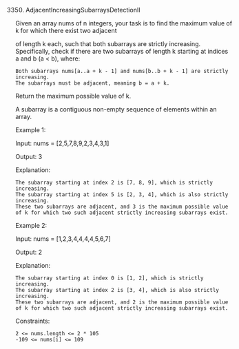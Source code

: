 3350. AdjacentIncreasingSubarraysDetectionII

Given an array nums of n integers, your task is to find the maximum value of k for which there exist two adjacent

of length k each, such that both subarrays are strictly increasing. Specifically, check if there are two subarrays of length k starting at indices a and b (a < b), where:

    Both subarrays nums[a..a + k - 1] and nums[b..b + k - 1] are strictly increasing.
    The subarrays must be adjacent, meaning b = a + k.

Return the maximum possible value of k.

A subarray is a contiguous non-empty sequence of elements within an array.

Example 1:

Input: nums = [2,5,7,8,9,2,3,4,3,1]

Output: 3

Explanation:

    The subarray starting at index 2 is [7, 8, 9], which is strictly increasing.
    The subarray starting at index 5 is [2, 3, 4], which is also strictly increasing.
    These two subarrays are adjacent, and 3 is the maximum possible value of k for which two such adjacent strictly increasing subarrays exist.

Example 2:

Input: nums = [1,2,3,4,4,4,4,5,6,7]

Output: 2

Explanation:

    The subarray starting at index 0 is [1, 2], which is strictly increasing.
    The subarray starting at index 2 is [3, 4], which is also strictly increasing.
    These two subarrays are adjacent, and 2 is the maximum possible value of k for which two such adjacent strictly increasing subarrays exist.

Constraints:

    2 <= nums.length <= 2 * 105
    -109 <= nums[i] <= 109
